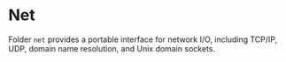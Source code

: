 # Net

Folder `net` provides a portable interface for network I/O, including TCP/IP, UDP, domain name resolution, and Unix domain sockets.
